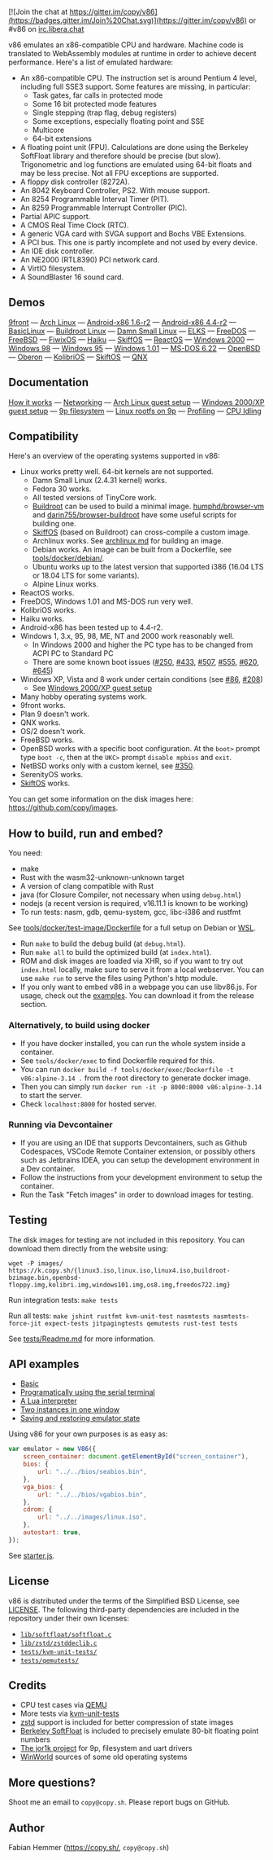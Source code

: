 [![Join the chat at https://gitter.im/copy/v86](https://badges.gitter.im/Join%20Chat.svg)](https://gitter.im/copy/v86) or #v86 on [irc.libera.chat](https://libera.chat/)

v86 emulates an x86-compatible CPU and hardware. Machine code is translated to
WebAssembly modules at runtime in order to achieve decent performance. Here's a
list of emulated hardware:

- An x86-compatible CPU. The instruction set is around Pentium 4 level,
  including full SSE3 support. Some features are missing, in particular:
  - Task gates, far calls in protected mode
  - Some 16 bit protected mode features
  - Single stepping (trap flag, debug registers)
  - Some exceptions, especially floating point and SSE
  - Multicore
  - 64-bit extensions
- A floating point unit (FPU). Calculations are done using the Berkeley
  SoftFloat library and therefore should be precise (but slow). Trigonometric
  and log functions are emulated using 64-bit floats and may be less precise.
  Not all FPU exceptions are supported.
- A floppy disk controller (8272A).
- An 8042 Keyboard Controller, PS2. With mouse support.
- An 8254 Programmable Interval Timer (PIT).
- An 8259 Programmable Interrupt Controller (PIC).
- Partial APIC support.
- A CMOS Real Time Clock (RTC).
- A generic VGA card with SVGA support and Bochs VBE Extensions.
- A PCI bus. This one is partly incomplete and not used by every device.
- An IDE disk controller.
- An NE2000 (RTL8390) PCI network card.
- A VirtIO filesystem.
- A SoundBlaster 16 sound card.

## Demos

[9front](https://copy.sh/v86/?profile=9front) —
[Arch Linux](https://copy.sh/v86/?profile=archlinux) —
[Android-x86 1.6-r2](https://copy.sh/v86?profile=android) —
[Android-x86 4.4-r2](https://copy.sh/v86?profile=android4) —
[BasicLinux](https://copy.sh/v86/?profile=basiclinux) —
[Buildroot Linux](https://copy.sh/v86/?profile=buildroot) —
[Damn Small Linux](https://copy.sh/v86/?profile=dsl) —
[ELKS](https://copy.sh/v86/?profile=elks) —
[FreeDOS](https://copy.sh/v86/?profile=freedos) —
[FreeBSD](https://copy.sh/v86/?profile=freebsd) —
[FiwixOS](https://copy.sh/v86/?profile=fiwix) —
[Haiku](https://copy.sh/v86/?profile=haiku) —
[SkiffOS](https://copy.sh/v86/?profile=copy/skiffos) —
[ReactOS](https://copy.sh/v86/?profile=reactos) —
[Windows 2000](https://copy.sh/v86/?profile=windows2000) —
[Windows 98](https://copy.sh/v86/?profile=windows98) —
[Windows 95](https://copy.sh/v86/?profile=windows95) —
[Windows 1.01](https://copy.sh/v86/?profile=windows1) —
[MS-DOS 6.22](https://copy.sh/v86/?profile=msdos) —
[OpenBSD](https://copy.sh/v86/?profile=openbsd) —
[Oberon](https://copy.sh/v86/?profile=oberon) —
[KolibriOS](https://copy.sh/v86/?profile=kolibrios) —
[SkiftOS](https://copy.sh/v86?profile=skift) —
[QNX](https://copy.sh/v86/?profile=qnx)

## Documentation

[How it works](docs/how-it-works.md) —
[Networking](docs/networking.md) —
[Arch Linux guest setup](docs/archlinux.md) —
[Windows 2000/XP guest setup](docs/windows-xp.md) —
[9p filesystem](docs/filesystem.md) —
[Linux rootfs on 9p](docs/linux-9p-image.md) —
[Profiling](docs/profiling.md) —
[CPU Idling](docs/cpu-idling.md)

## Compatibility

Here's an overview of the operating systems supported in v86:

- Linux works pretty well. 64-bit kernels are not supported.
  - Damn Small Linux (2.4.31 kernel) works.
  - Fedora 30 works.
  - All tested versions of TinyCore work.
  - [Buildroot](https://buildroot.uclibc.org) can be used to build a minimal image.
    [humphd/browser-vm](https://github.com/humphd/browser-vm) and
    [darin755/browser-buildroot](https://github.com/Darin755/browser-buildroot) have some useful scripts for building one.
  - [SkiffOS](https://github.com/skiffos/SkiffOS/tree/master/configs/browser/v86) (based on Buildroot) can cross-compile a custom image.
  - Archlinux works. See [archlinux.md](docs/archlinux.md) for building an image.
  - Debian works. An image can be built from a Dockerfile, see [tools/docker/debian/](tools/docker/debian/).
  - Ubuntu works up to the latest version that supported i386 (16.04 LTS or 18.04 LTS for some variants).
  - Alpine Linux works.
- ReactOS works.
- FreeDOS, Windows 1.01 and MS-DOS run very well.
- KolibriOS works.
- Haiku works.
- Android-x86 has been tested up to 4.4-r2.
- Windows 1, 3.x, 95, 98, ME, NT and 2000 work reasonably well.
  - In Windows 2000 and higher the PC type has to be changed from ACPI PC to Standard PC
  - There are some known boot issues ([#250](https://github.com/copy/v86/issues/250), [#433](https://github.com/copy/v86/issues/433), [#507](https://github.com/copy/v86/issues/507), [#555](https://github.com/copy/v86/issues/555), [#620](https://github.com/copy/v86/issues/620), [#645](https://github.com/copy/v86/issues/645))
- Windows XP, Vista and 8 work under certain conditions (see [#86](https://github.com/copy/v86/issues/86), [#208](https://github.com/copy/v86/issues/208))
  - See [Windows 2000/XP guest setup](docs/windows-xp.md)
- Many hobby operating systems work.
- 9front works.
- Plan 9 doesn't work.
- QNX works.
- OS/2 doesn't work.
- FreeBSD works.
- OpenBSD works with a specific boot configuration. At the `boot>` prompt type
  `boot -c`, then at the `UKC>` prompt `disable mpbios` and `exit`.
- NetBSD works only with a custom kernel, see [#350](https://github.com/copy/v86/issues/350).
- SerenityOS works.
- [SkiftOS](https://skiftos.org/) works.

You can get some information on the disk images here: https://github.com/copy/images.

## How to build, run and embed?

You need:

- make
- Rust with the wasm32-unknown-unknown target
- A version of clang compatible with Rust
- java (for Closure Compiler, not necessary when using `debug.html`)
- nodejs (a recent version is required, v16.11.1 is known to be working)
- To run tests: nasm, gdb, qemu-system, gcc, libc-i386 and rustfmt

See [tools/docker/test-image/Dockerfile](tools/docker/test-image/Dockerfile)
for a full setup on Debian or
[WSL](https://docs.microsoft.com/en-us/windows/wsl/install).

- Run `make` to build the debug build (at `debug.html`).
- Run `make all` to build the optimized build (at `index.html`).
- ROM and disk images are loaded via XHR, so if you want to try out `index.html`
  locally, make sure to serve it from a local webserver. You can use `make run`
  to serve the files using Python's http module.
- If you only want to embed v86 in a webpage you can use libv86.js. For usage,
  check out the [examples](examples/). You can download it from the release section.

### Alternatively, to build using docker

- If you have docker installed, you can run the whole system inside a container.
- See `tools/docker/exec` to find Dockerfile required for this.
- You can run `docker build -f tools/docker/exec/Dockerfile -t v86:alpine-3.14 .` from the root directory to generate docker image.
- Then you can simply run `docker run -it -p 8000:8000 v86:alpine-3.14` to start the server.
- Check `localhost:8000` for hosted server.

### Running via Devcontainer

- If you are using an IDE that supports Devcontainers, such as Github Codespaces, VSCode Remote Container extension, or possibly others such as Jetbrains IDEA, you can setup the development environment in a Dev container.
- Follow the instructions from your development environment to setup the container.
- Run the Task "Fetch images" in order to download images for testing.

## Testing

The disk images for testing are not included in this repository. You can
download them directly from the website using:

`wget -P images/ https://k.copy.sh/{linux3.iso,linux.iso,linux4.iso,buildroot-bzimage.bin,openbsd-floppy.img,kolibri.img,windows101.img,os8.img,freedos722.img}`

Run integration tests: `make tests`

Run all tests: `make jshint rustfmt kvm-unit-test nasmtests nasmtests-force-jit expect-tests jitpagingtests qemutests rust-test tests`

See [tests/Readme.md](tests/Readme.md) for more information.

## API examples

- [Basic](examples/basic.html)
- [Programatically using the serial terminal](examples/serial.html)
- [A Lua interpreter](examples/lua.html)
- [Two instances in one window](examples/two_instances.html)
- [Saving and restoring emulator state](examples/save_restore.html)

Using v86 for your own purposes is as easy as:

```javascript
var emulator = new V86({
    screen_container: document.getElementById("screen_container"),
    bios: {
        url: "../../bios/seabios.bin",
    },
    vga_bios: {
        url: "../../bios/vgabios.bin",
    },
    cdrom: {
        url: "../../images/linux.iso",
    },
    autostart: true,
});
```

See [starter.js](src/browser/starter.js).

## License

v86 is distributed under the terms of the Simplified BSD License, see
[LICENSE](LICENSE). The following third-party dependencies are included in the
repository under their own licenses:

- [`lib/softfloat/softfloat.c`](lib/softfloat/softfloat.c)
- [`lib/zstd/zstddeclib.c`](lib/zstd/zstddeclib.c)
- [`tests/kvm-unit-tests/`](tests/kvm-unit-tests)
- [`tests/qemutests/`](tests/qemutests)

## Credits

- CPU test cases via [QEMU](https://wiki.qemu.org/Main_Page)
- More tests via [kvm-unit-tests](https://www.linux-kvm.org/page/KVM-unit-tests)
- [zstd](https://github.com/facebook/zstd) support is included for better compression of state images
- [Berkeley SoftFloat](http://www.jhauser.us/arithmetic/SoftFloat.html) is included to precisely emulate 80-bit floating point numbers
- [The jor1k project](https://github.com/s-macke/jor1k) for 9p, filesystem and uart drivers
- [WinWorld](https://winworldpc.com/) sources of some old operating systems

## More questions?

Shoot me an email to `copy@copy.sh`. Please report bugs on GitHub.

## Author

Fabian Hemmer (https://copy.sh/, `copy@copy.sh`)
